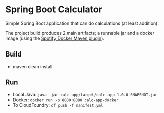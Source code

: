 # Spring Boot Calculator
Simple Spring Boot application that can do calculations (at least addition). 

The project build produces 2 main artifacts; a runnable jar and a docker image (using the [Spotify Docker Maven plugin](https://github.com/spotify/docker-maven-plugin)).

## Build
* maven clean install

## Run
* Local Java: ```java -jar calc-app/target/calc-app-1.0.0-SNAPSHOT.jar```
* Docker: ```docker run -p 8080:8080 calc-app-docker```
* To CloudFoundry: ```cf push -f manifest.yml```

